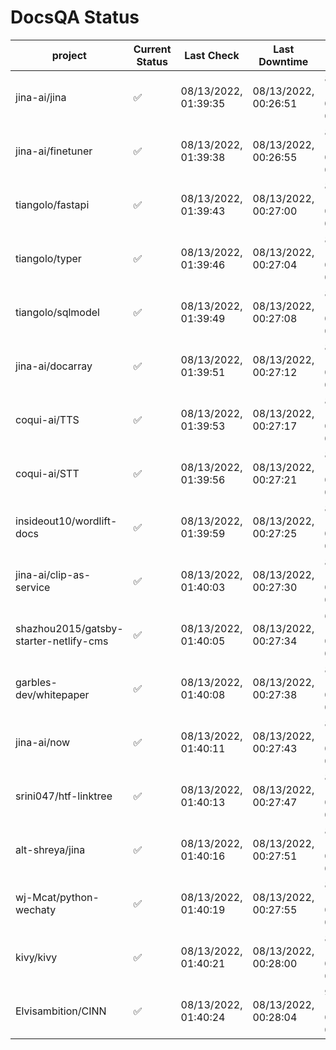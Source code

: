 # DocsQA Status

|               project                |Current Status|     Last Check     |   Last Downtime    |             % Uptime              |
|--------------------------------------|--------------|--------------------|--------------------|-----------------------------------|
|jina-ai/jina                          |✅            |08/13/2022, 01:39:35|08/13/2022, 00:26:51|88.891 (since 08/11/2022, 05:10:08)|
|jina-ai/finetuner                     |✅            |08/13/2022, 01:39:38|08/13/2022, 00:26:55|88.891 (since 08/11/2022, 05:10:08)|
|tiangolo/fastapi                      |✅            |08/13/2022, 01:39:43|08/13/2022, 00:27:00|88.892 (since 08/11/2022, 05:10:08)|
|tiangolo/typer                        |✅            |08/13/2022, 01:39:46|08/13/2022, 00:27:04|88.889 (since 08/11/2022, 05:10:08)|
|tiangolo/sqlmodel                     |✅            |08/13/2022, 01:39:49|08/13/2022, 00:27:08|88.889 (since 08/11/2022, 05:10:08)|
|jina-ai/docarray                      |✅            |08/13/2022, 01:39:51|08/13/2022, 00:27:12|88.885 (since 08/11/2022, 05:10:08)|
|coqui-ai/TTS                          |✅            |08/13/2022, 01:39:53|08/13/2022, 00:27:17|88.883 (since 08/11/2022, 05:10:08)|
|coqui-ai/STT                          |✅            |08/13/2022, 01:39:56|08/13/2022, 00:27:21|88.882 (since 08/11/2022, 05:10:08)|
|insideout10/wordlift-docs             |✅            |08/13/2022, 01:39:59|08/13/2022, 00:27:25|88.879 (since 08/11/2022, 05:10:08)|
|jina-ai/clip-as-service               |✅            |08/13/2022, 01:40:03|08/13/2022, 00:27:30|88.880 (since 08/11/2022, 05:10:08)|
|shazhou2015/gatsby-starter-netlify-cms|✅            |08/13/2022, 01:40:05|08/13/2022, 00:27:34|64.433 (since 08/11/2022, 05:10:08)|
|garbles-dev/whitepaper                |✅            |08/13/2022, 01:40:08|08/13/2022, 00:27:38|88.875 (since 08/11/2022, 05:10:08)|
|jina-ai/now                           |✅            |08/13/2022, 01:40:11|08/13/2022, 00:27:43|88.874 (since 08/11/2022, 05:10:08)|
|srini047/htf-linktree                 |✅            |08/13/2022, 01:40:13|08/13/2022, 00:27:47|88.871 (since 08/11/2022, 05:10:08)|
|alt-shreya/jina                       |✅            |08/13/2022, 01:40:16|08/13/2022, 00:27:51|88.870 (since 08/11/2022, 05:10:08)|
|wj-Mcat/python-wechaty                |✅            |08/13/2022, 01:40:19|08/13/2022, 00:27:55|88.869 (since 08/11/2022, 05:10:08)|
|kivy/kivy                             |✅            |08/13/2022, 01:40:21|08/13/2022, 00:28:00|88.865 (since 08/11/2022, 05:10:08)|
|Elvisambition/CINN                    |✅            |08/13/2022, 01:40:24|08/13/2022, 00:28:04|93.737 (since 08/11/2022, 05:10:08)|
